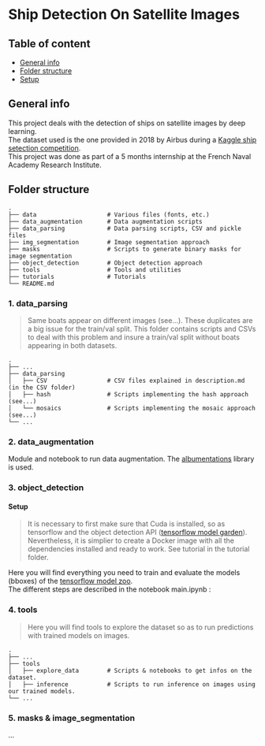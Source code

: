# Ship Detection On Satellite Images

## Table of content

* [General info](#general-info)
* [Folder structure](#folder-structure)
* [Setup](#setup)


## General info

This project deals with the detection of ships on satellite images by deep learning. \
The dataset used is the one provided in 2018 by Airbus during a [Kaggle ship setection competition](https://www.kaggle.com/c/airbus-ship-detection).\
This project was done as part of a 5 months internship at the French Naval Academy Research Institute.

## Folder structure 
    .
    ├── data                    # Various files (fonts, etc.) 
    ├── data_augmentation       # Data augmentation scripts 
    ├── data_parsing            # Data parsing scripts, CSV and pickle files
    ├── img_segmentation        # Image segmentation approach
    ├── masks                   # Scripts to generate binary masks for image segmentation 
    ├── object_detection        # Object detection approach
    ├── tools                   # Tools and utilities
    ├── tutorials               # Tutorials 
    └── README.md

### 1. data_parsing

> Same boats appear on different images (see...). These duplicates are a big issue for the train/val split. This folder contains scripts and CSVs to deal with this problem and insure a train/val split without boats appearing in both datasets.

    .
    ├── ...
    ├── data_parsing            
    │   ├── CSV                 # CSV files explained in description.md (in the CSV folder)
    │   ├── hash                # Scripts implementing the hash approach (see...)
    │   └── mosaics             # Scripts implementing the mosaic approach (see...)
    └── ...

### 2. data_augmentation

Module and notebook to run data augmentation. The [albumentations](https://github.com/albumentations-team/albumentations) library is used.

### 3. object_detection 

#### Setup 

> It is necessary to first make sure that Cuda is installed, so as tensorflow and the object detection API ([tensorflow model garden](https://github.com/tensorflow/models)). Nevertheless, it is simplier to create a Docker image with all the dependencies installed and ready to work. See tutorial in the tutorial folder. 

Here you will find everything you need to train and evaluate the models (bboxes) of the [tensorflow model zoo](https://github.com/tensorflow/models/blob/master/research/object_detection/g3doc/tf2_detection_zoo.md).\
The different steps are described in the notebook main.ipynb :


### 4. tools

> Here you will find tools to explore the dataset so as to run predictions with trained models on images.

    .
    ├── ...
    ├── tools            
    │   ├── explore_data        # Scripts & notebooks to get infos on the dataset.
    │   ├── inference           # Scripts to run inference on images using our trained models.
    └── ...

### 5. masks & image_segmentation

...
